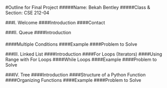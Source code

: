 #Outline for Final Project
#####Name: Bekah Bentley
#####Class & Section: CSE 212-04

###I. Welcome
####Introduction
####Contact

###II. Queue
####Introduction
####
####Multiple Conditions
####Example
####Problem to Solve

###III. Linked List
####Introduction
####For Loops (Iterators)
####Using Range with For Loops
####While Loops
####Example
####Problem to Solve

###IV. Tree
####Introduction
####Structure of a Python Function
####Organizing Functions
####Example
####Problem to Solve
